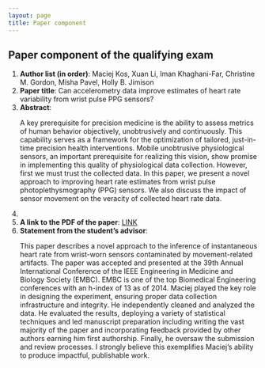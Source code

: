 ```yaml
---
layout: page
title: Paper component
---
```


<!-- Text stuff -->

<h2>Paper component of the qualifying exam</h2>
<ol>
<li><b>Author list (in order)</b>: Maciej Kos, Xuan Li, Iman Khaghani-Far, Christine M. Gordon, Misha Pavel, Holly B. Jimison</li>
<li><b>Paper title</b>: Can accelerometry data improve estimates of heart rate variability from wrist pulse PPG sensors?</li>
<li><b>Abstract</b>: <p>A key prerequisite for precision medicine is the ability to assess metrics of human behavior objectively, unobtrusively and continuously. This capability serves as a framework for the optimization of tailored, just-in-time precision health interventions. Mobile unobtrusive physiological sensors, an important prerequisite for realizing this vision, show promise in implementing this quality of physiological data collection. However, first we must trust the collected data. In this paper, we present a novel approach to improving heart rate estimates from wrist pulse photoplethysmography (PPG) sensors. We also discuss the impact of sensor movement on the veracity of collected heart rate data.</p><li>
<li><b>A link to the PDF of the paper</b>: <a href="https://mkos.pl/assets/documents/paper_component_mkos.pdf"> LINK</a></li>

<li><b>Statement from the student’s advisor</b>:<p>This paper describes a novel approach to the inference of instantaneous heart rate from wrist-worn sensors contaminated by movement-related artifacts. The paper was accepted and presented at the 39th Annual International Conference of the IEEE Engineering in Medicine and Biology Society (EMBC). EMBC is one of the top Biomedical Engineering conferences with an h-index of 13 as of 2014. Maciej played the key role in designing the experiment, ensuring proper data collection infrastructure and integrity. He independently cleaned and analyzed the data. He evaluated the results, deploying a variety of statistical techniques and led manuscript preparation including writing the vast majority of the paper and incorporating feedback provided by other authors earning him first authorship. Finally, he oversaw the submission and review processes. I strongly believe this exemplifies Maciej’s ability to produce impactful, publishable work.</p></li>
</ol>
